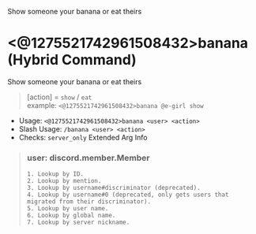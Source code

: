 Show someone your banana or eat theirs

# <@1275521742961508432>banana (Hybrid Command)
Show someone your banana or eat theirs<br/>

> [action] = `show` / `eat`        <br/>
> example: `<@1275521742961508432>banana @e-girl show`<br/>
 - Usage: `<@1275521742961508432>banana <user> <action>`
 - Slash Usage: `/banana <user> <action>`
 - Checks: `server_only`
Extended Arg Info
> ### user: discord.member.Member
> 
> 
>     1. Lookup by ID.
>     2. Lookup by mention.
>     3. Lookup by username#discriminator (deprecated).
>     4. Lookup by username#0 (deprecated, only gets users that migrated from their discriminator).
>     5. Lookup by user name.
>     6. Lookup by global name.
>     7. Lookup by server nickname.
> 
>     
